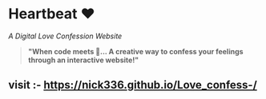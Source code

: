 # Heartbeat ❤️  
*A Digital Love Confession Website*  

> **"When code meets 💖... A creative way to confess your feelings through an interactive website!"**  

visit :- https://nick336.github.io/Love_confess-/
---


